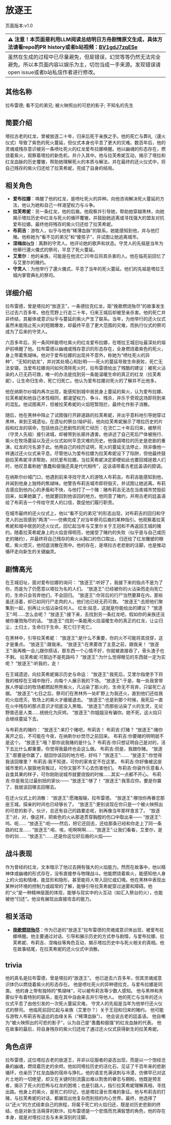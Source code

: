 # 放逐王
页面版本:v1.0
 

| :warning: 注意！本页面是利用LLM阅读总结明日方舟剧情原文生成，具体方法请看repo的PR history或者b站视频：[BV1gdJ7zqESe](https://www.bilibili.com/video/BV1gdJ7zqESe/)         |
|:----------------------------|
| 虽然在生成的过程中已尽量避免，但是错误，幻觉等等仍然无法完全避免。所以本页面内容以娱乐为主，切勿当成一手来源。发现错误请open issue或者b站私信作者进行修改。|



## 其他名称
拉布雷德; 看不见的弟兄; 被火映照出的可悲的影子; 不知名的先生
## 简要介绍
塔拉古老的红龙，曾被放逐二十年，归来后死于亲族之手。他的死亡与葬礼（還火仪式）导致了紫色的死火蔓延，但仪式本身也平息了更大的灾难。数百年后，他的灵魂或残存意识被另一条喷吐死火的红龙爱布拉娜唤醒。他以幽魂的形态存在，燃烧着紫火，观察着塔拉的新危机，并介入其中。他与拉芙希妮互动，揭示了塔拉和红龙血脉的历史覆辙，帮助她理解死火的本质与解法，并在最终的还火仪式中，将自己残存的紫火归还给了拉芙希妮，完成了自身的结局。
## 相关角色
-   **爱布拉娜**：唤醒了他的红龙，是喷吐死火的异种。向他咨询解决死火蔓延的方法，他认为她和自己一样渴望权力与斗争。
-   **拉芙希妮**：另一条红龙，他的后裔。他观察并引导她，帮助她穿越黑林，向她揭示塔拉历史中红龙与死火的循环覆辙，并鼓励她逃离或寻找强大的盟友对抗爱布拉娜。最终他将残存的紫火归还给了拉芙希妮。
-   **布莉吉**：游牧人，似乎与他有“稀薄血脉”的联系。她能感知到他，并与他打赌。他称她为“看不见的弟兄”和“傻孩子”，并试图让她逃离城市。
-   **涅梅丝([v1](extended_char_nie_mei_si.md))**：离群的守灵人。他评论她的歌声和状态。守灵人的先祖是当年为他舉行還火儀式的祭司，平息了死火蔓延。
-   **艾里尔**：他的亲族，可能是在他流亡20年后将其杀害的人。他在临死前回忆了与艾里尔的赌约。
-   **守灵人**：为他举行了還火儀式，平息了当年的死火蔓延。他们的先祖是塔拉王城内掌管典礼的祭司。
## 详细介绍
拉布雷德，曾是塔拉的“放逐王”，一条德拉克红龙，距“挽歌燃烧殆尽”的故事发生已过去六百多年。他在荒野上行走二十年，归来王城后却被至亲杀害。他的死亡并非终结，其躯体或意识似乎与蔓延的紫火产生了联系。当年，为他举行的还火仪式虽然未能阻止死火的短期爆发，却最终平息了更大范围的灾难，而执行仪式的祭司成为了后来的守灵人。

六百多年后，另一条同样能喷吐紫火的红龙爱布拉娜，在塔拉王城旧址最深处的熔炉前唤醒了他。拉布雷德以幽魂或残存意识的形态存在，全身燃烧着紫色的死火，身上带着焦煳味。他对于爱布拉娜的出现并不意外，称她为“喷吐死火的异种”、“无知的幼龙”，并对其处境心知肚明——死火的蔓延导致生命衰败，死亡无法安寝。当爱布拉娜询问如何清除死火时，拉布雷德给出了残酷的建议：被死火沾染的人已无药可救，唯一的办法是找到另一条能温暖生命的真正的红龙（拉芙希妮），让生命归生命，死亡归死亡。他认为爱布拉娜对死火的了解并不比他多。

他在纳斯尔纱城内再次出现，能感知到城中居民身上蔓延的紫火，认为爱布拉娜、拉芙希妮和他自己本性相同，都渴望权力、争斗、残杀，并乐于旁观这场即将到来的混乱。他试图离开，但被拉芙希妮的火焰短暂阻拦，最终化作影子消散。

随后，他在黑林中阻止了试图强行开辟道路的拉芙希妮，并出乎意料地引导她穿过黑林，来到王城遗址。在遗址的祭台/熔炉前，他向拉芙希妮展示了塔拉历史的片段和红龙的宿命，包括他自己悲剧性的死亡经历：在流亡二十年后归来，被祭司（守灵人先祖）接引进城，却被带到长廊并遇害。他讲述了自己死后尸体被拖行、紫火在牧场蔓延以及还火仪式如何平息灾难的历史。他强调塔拉的历史是悲剧的重演，红龙的污名源于此。他用自己的经历证明，死火的蔓延无法停止，除非像他一样通过还火仪式来平息。尽管他认为爱布拉娜为拉芙希妮设下了陷阱，但他最终鼓励拉芙希妮寻求帮助，对抗爱布拉娜。当拉芙希妮决定即便如此也要回城拯救人们时，他叹息着称她“愚蠢和倔强还真是代代相传”，这话语带着古老廷盖语的腔调。

在纳斯尔纱城门口，他遇到前来寻找守灵人的游牧人布莉吉。布莉吉能感知到他，并闻到他身上独特的焦煳味。他警告布莉吉城市即将毁灭，并试图让她逃离。布莉吉感应到他内心的矛盾和不快，与他打了一个赌：赌布莉吉无法在当夜城市焚毁前回来，如果她赢了，他就要回到他该回的地方。他同意了赌约，并用古老的廷盖语给了布莉吉一个传给守灵人的口信，敦促他们履行职责。

在城市最终的还火仪式上，他以“看不见的弟兄”的形态出现，对布莉吉的回归和守灵人的出现感到“两清”——仿佛完成了对当年祭司后裔的某种指引。他观察着拉芙希妮和城中居民的还火仪式，回忆起当年与艾里尔关于王冠和不再返回王城的赌约。随着拉芙希妮身上的火焰变得明亮，他接受了赌约的失败（似乎是与自己或历史的赌约），并最终将自己残存的紫火从胸口的伤口取出，归还给了红龙雕塑的眼眶，紫火熄灭，他彻底消散在雨中。他的存在，是塔拉古老悲剧的注脚，也是推动循环走向新生的关键幽灵。
## 剧情高光
在王城旧址，面对爱布拉娜的询问：
“放逐王”:听好了，我接下来的指点不是为了你，而是为了仍愿意以塔拉为名的人们。
“放逐王”:已经被你的火沾染而走向死亡的，生命只会背弃他们，不会回归。
“放逐王”:你背后的行尸当然要算在内，那些虽还活着，却已如同行尸走肉的人，他们也已经无药可救。
“放逐王”:去把他们聚集到一起，别再让火焰沾染任何人。
红龙:姑息，这就是你能给出的建议？
“放逐王”:呵......怎么会呢？
“放逐王”:接下来，去找到另一条红龙吧，假如你的亲族还没被你屠戮殆尽的话。
“放逐王”:找到一条能用火焰温暖生命的真正的红龙，让尘归尘，土归土，生命归于生命，死亡归于死亡。

在黑林中，引导拉芙希妮：
“放逐王”:是什么不重要，你的火不可能将其烧穿，这才是重点。
“放逐王”:跟我来。
“放逐王”:在黑雾改了主意之前，跟我来！
“放逐王”:我再晚一会儿跟你搭话，那东西一个心情不好，你就被直接吞了，骨头渣子也不剩。
拉芙希妮:可那边不是死路吗？
“放逐王”:为什么觉得眼见的东西就一定为实呢？
“放逐王”:听我的，走！

在王城遗迹，向拉芙希妮揭示历史与命运：
“放逐王”:我死后，艾里尔指使手下将我的棺椁在王城中拖行，向每个人展示我的下场。
“放逐王”:于是，每一处我曾带族人停留过的牧场都燃起熊熊紫火，凡沾染了那火的，生命无不背弃，只留死亡占据。
“放逐王”:七日之后，祭司们在黑林外一处旷野上为我还火，直到他们还给我的火焰熄灭，牧场上的紫火才缓缓退去。
“放逐王”:也是到那个时候，我死后一直在火中残存的那点意识才彻底没入黑暗。
“放逐王”:而那些沾染了火的生灵，无论野兽还是人类......统统化为灰烬。
“放逐王”:你姐姐没有骗你。她不死，这火焰只会继续蔓延下去。

与布莉吉的赌约：
“放逐王”:来打个赌吧，布莉吉！
布莉吉:打赌？
“放逐王”:赌你离开之后，不可能在今夜，在纳斯尔纱焚尽之前回来。
布莉吉:你要赌的明明就不是这个。
“放逐王”:哦？那你说我赌的是什么？
布莉吉:你只想证明自己是对的，活下去比什么都重要。你觉得我最终也会这么做。
布莉吉:但是，我跟你赌。
“放逐王”:那要是你赢了，就回你该回的地方吧，好吗？
“放逐王”:......
“放逐王”:你觉得我该回哪里？
布莉吉:我不知道，可你的家肯定不在这里。
布莉吉:你好像被这座城市里的人狠狠地背叛过，可你又狠不下心去伤害他们。
布莉吉:你装作乐意看人自食其果的样子，可你刚刚说城市就要烧毁的时候......其实一点都不开心。
布莉吉:你是我见过最别扭的家伙——
“放逐王”:够了！
“放逐王”:我答应你。要是你赢了，我就该回哪去回哪去。

在还火仪式上的消散：
“放逐王”:愿赌服输，拉布雷德。
“放逐王”:哪怕你再眷恋那座王城，探亲的时间也已经够长了。
“放逐王”:更别说现在你只是一个被火映照出的可悲的影子。伙计，总还有自己的路要走呢，别再像当年那样食言了。
“放逐王”:对，对，像这样，把紫色的火从那道贯穿胸膛的伤口中取出来——
“放逐王”:呜、呃......
“放逐王”:呃——然后，把它还回去，还给那条已经和你走上了同一条路的红龙......
“放逐王”:咳、咳，呃啊啊啊......
“放逐王”:让我们看看，艾里尔，是你的剑......
“放逐王”:......还是你这位好后裔的火焰——
## 战斗表现
作为曾经的红龙，文本暗示了他过去拥有强大的火焰能力。然而在故事中，他以精神体或幽魂的形式存在，没有直接参与物理战斗。他能燃烧着紫火，能感知他人身上的火焰和情绪，能显形和隐形，甚至能将人带入回忆或幻境。他在黑林中表现出某种对环境的控制力或超常的了解，能够引导拉芙希妮穿过迷雾和障碍。他的“火”是一种精神层面的体现，能够与现实中的火互动（如汇入祭台的火），也能被他“归还”。他没有展现出直接攻击的能力。
## 相关活动
-   **[挽歌燃烧殆尽](../stories/act41side.md)**：作为已逝的“放逐王”拉布雷德的灵魂或意识体出现，被爱布拉娜唤醒。他主要通过对话、引导和展示历史的方式参与剧情，与爱布拉娜、拉芙希妮、布莉吉、涅梅丝等角色互动，揭示塔拉历史中与死火相关的真相。他在故事结尾，在拉芙希妮的还火仪式中消散。
## trivia
他的真名是拉布雷德，曾是塔拉的“放逐王”。
他已逝去六百多年，但其灵魂或意识体仍以燃烧着紫火的形态存在。
他是喷吐死火的异种德拉克，与爱布拉娜是同类。
他的身上带有独特的“焦煳味”，可以被布莉吉等少数人感知。
他与黑林和黑雾似乎有着特别的联系，能在其中自由来去并引导他人。
他的死亡与当年的还火仪式平息了由他引发的一次死火蔓延灾难。
守灵人的先祖是当年为他举行还火仪式的祭司。
他临死前回忆起与亲族（艾里尔？）关于王冠和归来的赌约。
他可能与游牧人布莉吉有遥远的血缘关系（“稀薄血脉”）。
他会说古老的廷盖语。
他自嘲为“被火映照出的可悲的影子”，认为自己是“愚蠢和倔强”的红龙血脉的代表。
他在故事的最后，将自身残存的紫火归还给了通过还火仪式获得新生的拉芙希妮。
## 角色点评
拉布雷德，这位塔拉古老的放逐王，并非以征服者的姿态出现，而是以一个饱经沧桑的幽魂，燃烧着历史的余烬。他如同塔拉历史的活化石，见证了千百年来的悲剧循环，也亲历了红龙血脉的宿命与挣扎。他的语言充满讽刺与冷漠，仿佛早已对这片土地的一切绝望，却又在关键时刻流露出难以割舍的眷恋与期盼。他既是预言者，揭示了死火的恐怖与红龙的困境；也是引路人，指引拉芙希妮理解真相，寻找出路。他身上的紫火，是死亡的印记，也是塔拉漫长苦难的象征。他与布莉吉的打赌，与拉芙希妮的对话，都展现出他复杂而别扭的内心世界。最终，他选择了以“还火”的方式结束自己的旅程，将属于死亡的火焰归还，既是对历史悲剧的终结，也是对新生活萌芽的默许。拉布雷德是一个悲情而充满智慧的角色，他的存在本身，就是对塔拉过去与未来深刻的注脚。